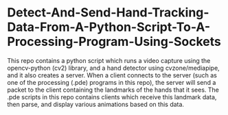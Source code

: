 # Detect-And-Send-Hand-Tracking-Data-From-A-Python-Script-To-A-Processing-Program-Using-Sockets


This repo contains a python script which runs a video capture using the opencv-python (cv2) library, and a hand detector using cvzone/mediapipe, and it also creates a server. When a client connects to the server (such as one of the processing (.pde) programs in this repo), the server will send a packet to the client containing the landmarks of the hands that it sees. The .pde scripts in this repo contains clients which receive this landmark data, then parse, and display various animations based on this data.
